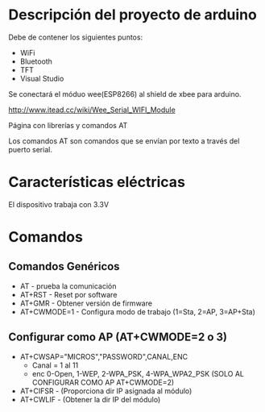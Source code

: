 # Descripción del proyecto de arduino

Debe de contener los siguientes puntos:

* WiFi
* Bluetooth
* TFT
* Visual Studio

Se conectará el móduo wee(ESP8266) al shield de xbee para arduino. 

http://www.itead.cc/wiki/Wee_Serial_WIFI_Module

Página con librerías y comandos AT

Los comandos AT son comandos que se envían por texto a través del puerto serial.

# Características eléctricas

El dispositivo trabaja con 3.3V

# Comandos

## Comandos Genéricos

* AT - prueba la comunicación
* AT+RST - Reset por software
* AT+GMR - Obtener versión de firmware
* AT+CWMODE=1 - Configura modo de trabajo (1=Sta, 2=AP, 3=AP+Sta)

## Configurar como AP (AT+CWMODE=2 o 3)

* AT+CWSAP="MICROS","PASSWORD",CANAL,ENC
  - Canal = 1 al 11
  - enc 0-Open, 1-WEP, 2-WPA_PSK, 4-WPA_WPA2_PSK (SOLO AL CONFIGURAR COMO AP AT+CWMODE=2)
* AT+CIFSR - (Proporciona dir IP asignada al módulo)
* AT+CWLIF - (Obtener la dir IP del módulo)
